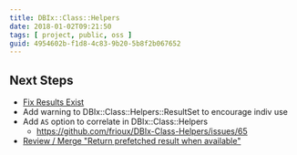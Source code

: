 ```yaml
---
title: DBIx::Class::Helpers
date: 2018-01-02T09:21:50
tags: [ project, public, oss ]
guid: 4954602b-f1d8-4c83-9b20-5b8f2b067652
---
```



<!--more-->

## Next Steps

 * [Fix Results Exist][re]
 * Add warning to DBIx::Class::Helpers::ResultSet to encourage indiv use
 * Add `AS` option to correlate in DBIx::Class::Helpers
   * https://github.com/frioux/DBIx-Class-Helpers/issues/65
 * [Review / Merge "Return prefetched result when available"](https://github.com/frioux/DBIx-Class-Helpers/pull/78)

[re]: https://github.com/frioux/DBIx-Class-Helpers/tree/results-exist
